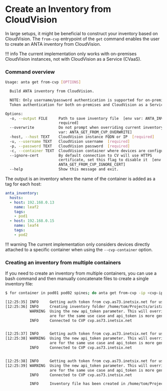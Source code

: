<!--
  ~ Copyright (c) 2023-2024 Arista Networks, Inc.
  ~ Use of this source code is governed by the Apache License 2.0
  ~ that can be found in the LICENSE file.
  -->

# Create an Inventory from CloudVision

In large setups, it might be beneficial to construct your inventory based on CloudVision. The `from-cvp` entrypoint of the `get` command enables the user to create an ANTA inventory from CloudVision.

!!! info
    The current implementation only works with on-premises CloudVision instances, not with CloudVision as a Service (CVaaS).

### Command overview

```bash
Usage: anta get from-cvp [OPTIONS]

  Build ANTA inventory from CloudVision.

  NOTE: Only username/password authentication is supported for on-premises CloudVision instances.
  Token authentication for both on-premises and CloudVision as a Service (CVaaS) is not supported.

Options:
  -o, --output FILE     Path to save inventory file  [env var: ANTA_INVENTORY;
                        required]
  --overwrite           Do not prompt when overriding current inventory  [env
                        var: ANTA_GET_FROM_CVP_OVERWRITE]
  -host, --host TEXT    CloudVision instance FQDN or IP  [required]
  -u, --username TEXT   CloudVision username  [required]
  -p, --password TEXT   CloudVision password  [required]
  -c, --container TEXT  CloudVision container where devices are configured
  --ignore-cert         By default connection to CV will use HTTPS
                        certificate, set this flag to disable it  [env var:
                        ANTA_GET_FROM_CVP_IGNORE_CERT]
  --help                Show this message and exit.
```

The output is an inventory where the name of the container is added as a tag for each host:

```yaml
anta_inventory:
  hosts:
  - host: 192.168.0.13
    name: leaf2
    tags:
    - pod1
  - host: 192.168.0.15
    name: leaf4
    tags:
    - pod2
```

!!! warning
    The current implementation only considers devices directly attached to a specific container when using the `--cvp-container` option.

### Creating an inventory from multiple containers

If you need to create an inventory from multiple containers, you can use a bash command and then manually concatenate files to create a single inventory file:

```bash
$ for container in pod01 pod02 spines; do anta get from-cvp -ip <cvp-ip> -u cvpadmin -p cvpadmin -c $container -d test-inventory; done

[12:25:35] INFO     Getting auth token from cvp.as73.inetsix.net for user tom
[12:25:36] INFO     Creating inventory folder /home/tom/Projects/arista/network-test-automation/test-inventory
           WARNING  Using the new api_token parameter. This will override usage of the cvaas_token parameter if both are provided. This is because api_token and cvaas_token parameters
                    are for the same use case and api_token is more generic
           INFO     Connected to CVP cvp.as73.inetsix.net


[12:25:37] INFO     Getting auth token from cvp.as73.inetsix.net for user tom
[12:25:38] WARNING  Using the new api_token parameter. This will override usage of the cvaas_token parameter if both are provided. This is because api_token and cvaas_token parameters
                    are for the same use case and api_token is more generic
           INFO     Connected to CVP cvp.as73.inetsix.net


[12:25:38] INFO     Getting auth token from cvp.as73.inetsix.net for user tom
[12:25:39] WARNING  Using the new api_token parameter. This will override usage of the cvaas_token parameter if both are provided. This is because api_token and cvaas_token parameters
                    are for the same use case and api_token is more generic
           INFO     Connected to CVP cvp.as73.inetsix.net

           INFO     Inventory file has been created in /home/tom/Projects/arista/network-test-automation/test-inventory/inventory-spines.yml
```
